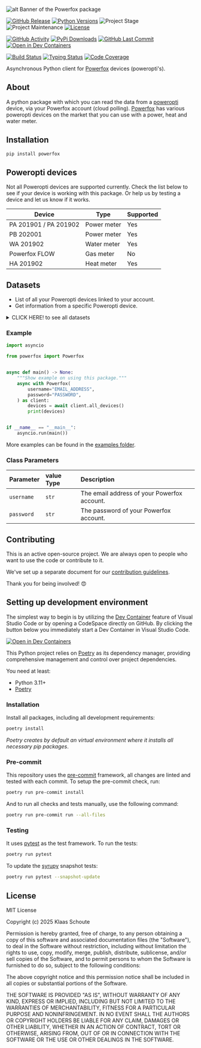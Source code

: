 <!-- Banner -->
![alt Banner of the Powerfox package](https://raw.githubusercontent.com/klaasnicolaas/python-powerfox/main/assets/header_powerfox-min.png)

<!-- PROJECT SHIELDS -->
[![GitHub Release][releases-shield]][releases]
[![Python Versions][python-versions-shield]][pypi]
![Project Stage][project-stage-shield]
![Project Maintenance][maintenance-shield]
[![License][license-shield]](LICENSE)

[![GitHub Activity][commits-shield]][commits-url]
[![PyPi Downloads][downloads-shield]][downloads-url]
[![GitHub Last Commit][last-commit-shield]][commits-url]
[![Open in Dev Containers][devcontainer-shield]][devcontainer]

[![Build Status][build-shield]][build-url]
[![Typing Status][typing-shield]][typing-url]
[![Code Coverage][codecov-shield]][codecov-url]


Asynchronous Python client for [Powerfox][poweropti] devices (poweropti's).

## About

A python package with which you can read the data from a [poweropti][poweropti]
device, via your Powerfox account (cloud polling). [Powerfox][powerfox] has various
poweropti devices on the market that you can use with a power, heat and water meter.

## Installation

```bash
pip install powerfox
```

## Poweropti devices

Not all Poweropti devices are supported currently. Check the list below to see if your
device is working with this package. Or help us by testing a device and let us know if
it works.

| Device                | Type        | Supported  |
| --------------------- | ----------- | ---------- |
| PA 201901 / PA 201902 | Power meter | Yes        |
| PB 202001             | Power meter | Yes        |
| WA 201902             | Water meter | Yes        |
| Powerfox FLOW         | Gas meter   | No         |
| HA 201902             | Heat meter  | Yes        |

## Datasets

- List of all your Poweropti devices linked to your account.
- Get information from a specific Poweropti device.

<details>
  <summary>CLICK HERE! to see all datasets</summary>

### All Devices

| Name            | Type         | Description                                    |
| :-------------- | :----------- | :--------------------------------------------- |
| `device_id`     | `str`        | The unique identifier of the device.           |
| `name`          | `str`        | The name of the device.                        |
| `date_added`    | `datetime`   | The date the device was added to your account. |
| `main_device`   | `bool`       | If the device is the main device.              |
| `bidirectional` | `bool`       | If the device is bidirectional.                |
| `type`          | `DeviceType` | The division number of the device.             |

**Note**: `DeviceType` is an Enum based on the division number of the device. You can get a human readable name by calling `device.type.human_readable`.

### Poweropti for Power meters

| Name                       | Type       | Description                                          |
| :------------------------- | :--------- | :--------------------------------------------------- |
| `outdated`                 | `bool`     | If the data from the device is outdated.             |
| `timestamp`                | `datetime` | The timestamp of the data.                           |
| `power`                    | `int`      | The amount of power used in W.                       |
| `energy_usage`             | `float`    | The amount of energy used (from the grid) in kWh.    |
| `energy_return`            | `float`    | The amount of energy returned (to the grid) in kWh.  |
| `energy_usage_high_tariff` | `float`    | The amount of energy used in kWh during high tariff. |
| `energy_usage_low_tariff`  | `float`    | The amount of energy used in kWh during low tariff.  |

### Poweropti for Water meters

| Name         | Type       | Description                              |
| :----------- | :--------- | :--------------------------------------- |
| `outdated`   | `bool`     | If the data from the device is outdated. |
| `timestamp`  | `datetime` | The timestamp of the data.               |
| `cold_water` | `float`    | The amount of cold water used in m³.     |
| `warm_water` | `float`    | The amount of warm water used in m³.     |

### Poweropti for Heat meters

| Name           | Type       | Description                                              |
| :------------- | :--------- | :------------------------------------------------------- |
| `outdated`     | `bool`     | If the data from the device is outdated.                 |
| `timestamp`    | `datetime` | The timestamp of the data.                               |
| `total_energy` | `int`      | The total amount of energy used in kWh.                  |
| `delta_energy` | `int`      | The amount of energy used since the last reading in kWh. |
| `total_volume` | `float`    | The total amount of water used in m³.                    |
| `delta_volume` | `float`    | The amount of water used since the last reading in m³.   |

</details>

### Example

```python
import asyncio

from powerfox import Powerfox


async def main() -> None:
    """Show example on using this package."""
    async with Powerfox(
        username="EMAIL_ADDRESS",
        password="PASSWORD",
    ) as client:
        devices = await client.all_devices()
        print(devices)


if __name__ == "__main__":
    asyncio.run(main())
```

More examples can be found in the [examples folder](./examples/).

### Class Parameters

| Parameter | value Type | Description |
| :-------- | :--------- | :---------- |
| `username` | `str` | The email address of your Powerfox account. |
| `password` | `str` | The password of your Powerfox account. |

## Contributing

This is an active open-source project. We are always open to people who want to
use the code or contribute to it.

We've set up a separate document for our
[contribution guidelines](CONTRIBUTING.md).

Thank you for being involved! :heart_eyes:

## Setting up development environment

The simplest way to begin is by utilizing the [Dev Container][devcontainer]
feature of Visual Studio Code or by opening a CodeSpace directly on GitHub.
By clicking the button below you immediately start a Dev Container in Visual Studio Code.

[![Open in Dev Containers][devcontainer-shield]][devcontainer]

This Python project relies on [Poetry][poetry] as its dependency manager,
providing comprehensive management and control over project dependencies.

You need at least:

- Python 3.11+
- [Poetry][poetry-install]

### Installation

Install all packages, including all development requirements:

```bash
poetry install
```

_Poetry creates by default an virtual environment where it installs all
necessary pip packages_.

### Pre-commit

This repository uses the [pre-commit][pre-commit] framework, all changes
are linted and tested with each commit. To setup the pre-commit check, run:

```bash
poetry run pre-commit install
```

And to run all checks and tests manually, use the following command:

```bash
poetry run pre-commit run --all-files
```

### Testing

It uses [pytest](https://docs.pytest.org/en/stable/) as the test framework. To run the tests:

```bash
poetry run pytest
```

To update the [syrupy](https://github.com/tophat/syrupy) snapshot tests:

```bash
poetry run pytest --snapshot-update
```

## License

MIT License

Copyright (c) 2025 Klaas Schoute

Permission is hereby granted, free of charge, to any person obtaining a copy
of this software and associated documentation files (the "Software"), to deal
in the Software without restriction, including without limitation the rights
to use, copy, modify, merge, publish, distribute, sublicense, and/or sell
copies of the Software, and to permit persons to whom the Software is
furnished to do so, subject to the following conditions:

The above copyright notice and this permission notice shall be included in all
copies or substantial portions of the Software.

THE SOFTWARE IS PROVIDED "AS IS", WITHOUT WARRANTY OF ANY KIND, EXPRESS OR
IMPLIED, INCLUDING BUT NOT LIMITED TO THE WARRANTIES OF MERCHANTABILITY,
FITNESS FOR A PARTICULAR PURPOSE AND NONINFRINGEMENT. IN NO EVENT SHALL THE
AUTHORS OR COPYRIGHT HOLDERS BE LIABLE FOR ANY CLAIM, DAMAGES OR OTHER
LIABILITY, WHETHER IN AN ACTION OF CONTRACT, TORT OR OTHERWISE, ARISING FROM,
OUT OF OR IN CONNECTION WITH THE SOFTWARE OR THE USE OR OTHER DEALINGS IN THE
SOFTWARE.


<!-- LINKS FROM PLATFORM -->
[powerfox]: https://www.powerfox.energy
[poweropti]: https://shop.powerfox.energy/collections/frontpage


<!-- MARKDOWN LINKS & IMAGES -->
[build-shield]: https://github.com/klaasnicolaas/python-powerfox/actions/workflows/tests.yaml/badge.svg
[build-url]: https://github.com/klaasnicolaas/python-powerfox/actions/workflows/tests.yaml
[codecov-shield]: https://codecov.io/gh/klaasnicolaas/python-powerfox/branch/main/graph/badge.svg?token=GWI54W3CG9
[codecov-url]: https://codecov.io/gh/klaasnicolaas/python-powerfox
[commits-shield]: https://img.shields.io/github/commit-activity/y/klaasnicolaas/python-powerfox.svg
[commits-url]: https://github.com/klaasnicolaas/python-powerfox/commits/main
[devcontainer-shield]: https://img.shields.io/static/v1?label=Dev%20Containers&message=Open&color=blue&logo=visualstudiocode
[devcontainer]: https://vscode.dev/redirect?url=vscode://ms-vscode-remote.remote-containers/cloneInVolume?url=https://github.com/klaasnicolaas/python-powerfox
[downloads-shield]: https://img.shields.io/pypi/dm/powerfox
[downloads-url]: https://pypistats.org/packages/powerfox
[last-commit-shield]: https://img.shields.io/github/last-commit/klaasnicolaas/python-powerfox.svg
[license-shield]: https://img.shields.io/github/license/klaasnicolaas/python-powerfox.svg
[maintenance-shield]: https://img.shields.io/maintenance/yes/2025.svg
[project-stage-shield]: https://img.shields.io/badge/project%20stage-experimental-yellow.svg
[pypi]: https://pypi.org/project/powerfox/
[python-versions-shield]: https://img.shields.io/pypi/pyversions/powerfox
[releases-shield]: https://img.shields.io/github/release/klaasnicolaas/python-powerfox.svg
[releases]: https://github.com/klaasnicolaas/python-powerfox/releases
[typing-shield]: https://github.com/klaasnicolaas/python-powerfox/actions/workflows/typing.yaml/badge.svg
[typing-url]: https://github.com/klaasnicolaas/python-powerfox/actions/workflows/typing.yaml

[poetry-install]: https://python-poetry.org/docs/#installation
[poetry]: https://python-poetry.org
[pre-commit]: https://pre-commit.com
